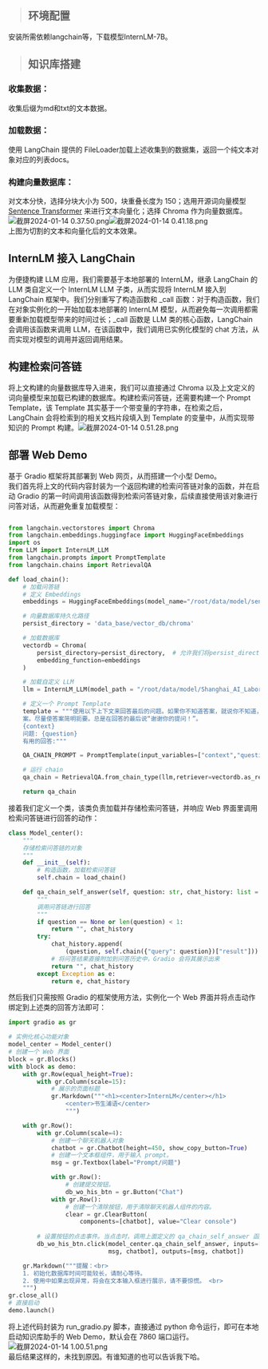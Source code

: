 > ## 环境配置

安装所需依赖langchain等，下载模型InternLM-7B。
> ## 知识库搭建

### 收集数据：
收集后缀为md和txt的文本数据。
### 加载数据：
使用 LangChain 提供的 FileLoader加载上述收集到的数据集，返回一个纯文本对象对应的列表docs。
### 构建向量数据库：
对文本分快，选择分块大小为 500，块重叠长度为 150；选用开源词向量模型 [Sentence Transformer](https://huggingface.co/sentence-transformers/paraphrase-multilingual-MiniLM-L12-v2) 来进行文本向量化；选择 Chroma 作为向量数据库。<br />![截屏2024-01-14 0.37.50.png](https://cdn.nlark.com/yuque/0/2024/png/40736923/1705163886152-ba38c29a-bf14-4879-9ecc-458d7c3654ff.png#averageHue=%23e8ead9&clientId=u6150470d-702d-4&from=paste&height=623&id=u68b2e0dc&originHeight=1246&originWidth=898&originalType=binary&ratio=2&rotation=0&showTitle=false&size=1087054&status=done&style=none&taskId=u5c449bb8-5b80-49e5-a0c4-b1882fcce2e&title=&width=449)![截屏2024-01-14 0.41.18.png](https://cdn.nlark.com/yuque/0/2024/png/40736923/1705164089094-b9730ced-8674-4f94-9a98-64a65fe7868a.png#averageHue=%23e7f0dc&clientId=u6150470d-702d-4&from=drop&id=u4b6b3639&originHeight=1286&originWidth=2470&originalType=binary&ratio=2&rotation=0&showTitle=false&size=4758146&status=done&style=none&taskId=u334fb82c-1501-495e-b57a-5fec07eb3dd&title=)<br />上图为切割的文本和向量化后的文本效果。
## InternLM 接入 LangChain
为便捷构建 LLM 应用，我们需要基于本地部署的 InternLM，继承 LangChain 的 LLM 类自定义一个 InternLM LLM 子类，从而实现将 InternLM 接入到 LangChain 框架中。我们分别重写了构造函数和 _call 函数：对于构造函数，我们在对象实例化的一开始加载本地部署的 InternLM 模型，从而避免每一次调用都需要重新加载模型带来的时间过长；_call 函数是 LLM 类的核心函数，LangChain 会调用该函数来调用 LLM，在该函数中，我们调用已实例化模型的 chat 方法，从而实现对模型的调用并返回调用结果。
## 构建检索问答链
将上文构建的向量数据库导入进来，我们可以直接通过 Chroma 以及上文定义的词向量模型来加载已构建的数据库。构建检索问答链，还需要构建一个 Prompt Template，该 Template 其实基于一个带变量的字符串，在检索之后，LangChain 会将检索到的相关文档片段填入到 Template 的变量中，从而实现带知识的 Prompt 构建。![截屏2024-01-14 0.51.28.png](https://cdn.nlark.com/yuque/0/2024/png/40736923/1705164695713-44951834-94f3-48fe-addc-894082444fcf.png#averageHue=%2373786e&clientId=u6150470d-702d-4&from=drop&id=u365c89b9&originHeight=518&originWidth=2672&originalType=binary&ratio=2&rotation=0&showTitle=false&size=759315&status=done&style=none&taskId=u8b24eeee-876b-4b11-bccb-64446bd91bf&title=)
## 部署 Web Demo
基于 Gradio 框架将其部署到 Web 网页，从而搭建一个小型 Demo。<br />我们首先将上文的代码内容封装为一个返回构建的检索问答链对象的函数，并在启动 Gradio 的第一时间调用该函数得到检索问答链对象，后续直接使用该对象进行问答对话，从而避免重复加载模型：
```python

from langchain.vectorstores import Chroma
from langchain.embeddings.huggingface import HuggingFaceEmbeddings
import os
from LLM import InternLM_LLM
from langchain.prompts import PromptTemplate
from langchain.chains import RetrievalQA

def load_chain():
    # 加载问答链
    # 定义 Embeddings
    embeddings = HuggingFaceEmbeddings(model_name="/root/data/model/sentence-transformer")

    # 向量数据库持久化路径
    persist_directory = 'data_base/vector_db/chroma'

    # 加载数据库
    vectordb = Chroma(
        persist_directory=persist_directory,  # 允许我们将persist_directory目录保存到磁盘上
        embedding_function=embeddings
    )

    # 加载自定义 LLM
    llm = InternLM_LLM(model_path = "/root/data/model/Shanghai_AI_Laboratory/internlm-chat-7b")

    # 定义一个 Prompt Template
    template = """使用以下上下文来回答最后的问题。如果你不知道答案，就说你不知道，不要试图编造答
    案。尽量使答案简明扼要。总是在回答的最后说“谢谢你的提问！”。
    {context}
    问题: {question}
    有用的回答:"""

    QA_CHAIN_PROMPT = PromptTemplate(input_variables=["context","question"],template=template)

    # 运行 chain
    qa_chain = RetrievalQA.from_chain_type(llm,retriever=vectordb.as_retriever(),return_source_documents=True,chain_type_kwargs={"prompt":QA_CHAIN_PROMPT})

    return qa_chain
```
接着我们定义一个类，该类负责加载并存储检索问答链，并响应 Web 界面里调用检索问答链进行回答的动作：
```python
class Model_center():
    """
    存储检索问答链的对象 
    """
    def __init__(self):
        # 构造函数，加载检索问答链
        self.chain = load_chain()

    def qa_chain_self_answer(self, question: str, chat_history: list = []):
        """
        调用问答链进行回答
        """
        if question == None or len(question) < 1:
            return "", chat_history
        try:
            chat_history.append(
                (question, self.chain({"query": question})["result"]))
            # 将问答结果直接附加到问答历史中，Gradio 会将其展示出来
            return "", chat_history
        except Exception as e:
            return e, chat_history

```
然后我们只需按照 Gradio 的框架使用方法，实例化一个 Web 界面并将点击动作绑定到上述类的回答方法即可：
```python
import gradio as gr

# 实例化核心功能对象
model_center = Model_center()
# 创建一个 Web 界面
block = gr.Blocks()
with block as demo:
    with gr.Row(equal_height=True):   
        with gr.Column(scale=15):
            # 展示的页面标题
            gr.Markdown("""<h1><center>InternLM</center></h1>
                <center>书生浦语</center>
                """)

    with gr.Row():
        with gr.Column(scale=4):
            # 创建一个聊天机器人对象
            chatbot = gr.Chatbot(height=450, show_copy_button=True)
            # 创建一个文本框组件，用于输入 prompt。
            msg = gr.Textbox(label="Prompt/问题")

            with gr.Row():
                # 创建提交按钮。
                db_wo_his_btn = gr.Button("Chat")
            with gr.Row():
                # 创建一个清除按钮，用于清除聊天机器人组件的内容。
                clear = gr.ClearButton(
                    components=[chatbot], value="Clear console")
                
        # 设置按钮的点击事件。当点击时，调用上面定义的 qa_chain_self_answer 函数，并传入用户的消息和聊天历史记录，然后更新文本框和聊天机器人组件。
        db_wo_his_btn.click(model_center.qa_chain_self_answer, inputs=[
                            msg, chatbot], outputs=[msg, chatbot])

    gr.Markdown("""提醒：<br>
    1. 初始化数据库时间可能较长，请耐心等待。
    2. 使用中如果出现异常，将会在文本输入框进行展示，请不要惊慌。 <br>
    """)
gr.close_all()
# 直接启动
demo.launch()
```
将上述代码封装为 run_gradio.py 脚本，直接通过 python 命令运行，即可在本地启动知识库助手的 Web Demo，默认会在 7860 端口运行。<br />![截屏2024-01-14 1.00.51.png](https://cdn.nlark.com/yuque/0/2024/png/40736923/1705165268483-f9a016ce-336e-47ce-adb6-27c743f618a2.png#averageHue=%23f7f7f6&clientId=u6150470d-702d-4&from=drop&id=uef25e781&originHeight=1426&originWidth=2668&originalType=binary&ratio=2&rotation=0&showTitle=false&size=875017&status=done&style=none&taskId=ud7199334-270d-42da-b18a-46672421e4a&title=)<br />最后结果这样的，未找到原因。有谁知道的也可以告诉我下哈。
